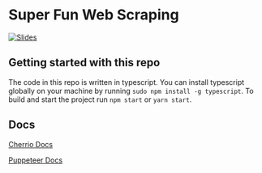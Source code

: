 # Super Fun Web Scraping

[![Slides][slides-img]][slides-url]

## Getting started with this repo

The code in this repo is written in typescript. You can install typescript globally on your machine by running `sudo npm install -g typescript`. To build and start the project run `npm start` or `yarn start`.

## Docs

[Cherrio Docs](https://cheerio.js.org/)

[Puppeteer Docs](https://github.com/puppeteer/puppeteer/blob/master/README.md)

[slides-img]: https://img.shields.io/badge/slides-google-blue
[slides-url]: https://docs.google.com/presentation/d/1u3FTOzHJQDFMkwDiVE2_5jzqex8rN8PKf-XDyDDJ0Gs/edit?usp=sharing
